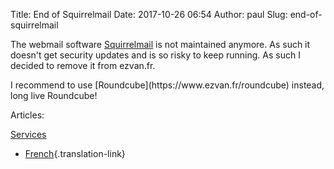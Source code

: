 Title: End of Squirrelmail
Date: 2017-10-26 06:54
Author: paul
Slug: end-of-squirrelmail

<div
class="field field-name-body field-type-text-with-summary field-label-hidden">

<div class="field-items">

<div class="field-item even">

The webmail software [Squirrelmail](https://squirrelmail.org/) is not
maintained anymore. As such it doesn't get security updates and is so
risky to keep running. As such I decided to remove it from ezvan.fr.

</p>
I recommend to use [Roundcube](https://www.ezvan.fr/roundcube) instead,
long live Roundcube!

</p>
<p>

</div>

</div>

</div>

<div
class="field field-name-taxonomy-vocabulary-2 field-type-taxonomy-term-reference field-label-above">

<div class="field-label">

Articles: 

</div>

<div class="field-items">

<div class="field-item even">

[Services](https://www.ezvan.fr/taxonomy/term/8)

</div>

</div>

</div>

-   [French](https://www.ezvan.fr/node/105 "Fin de Squirrelmail"){.translation-link}

</p>

